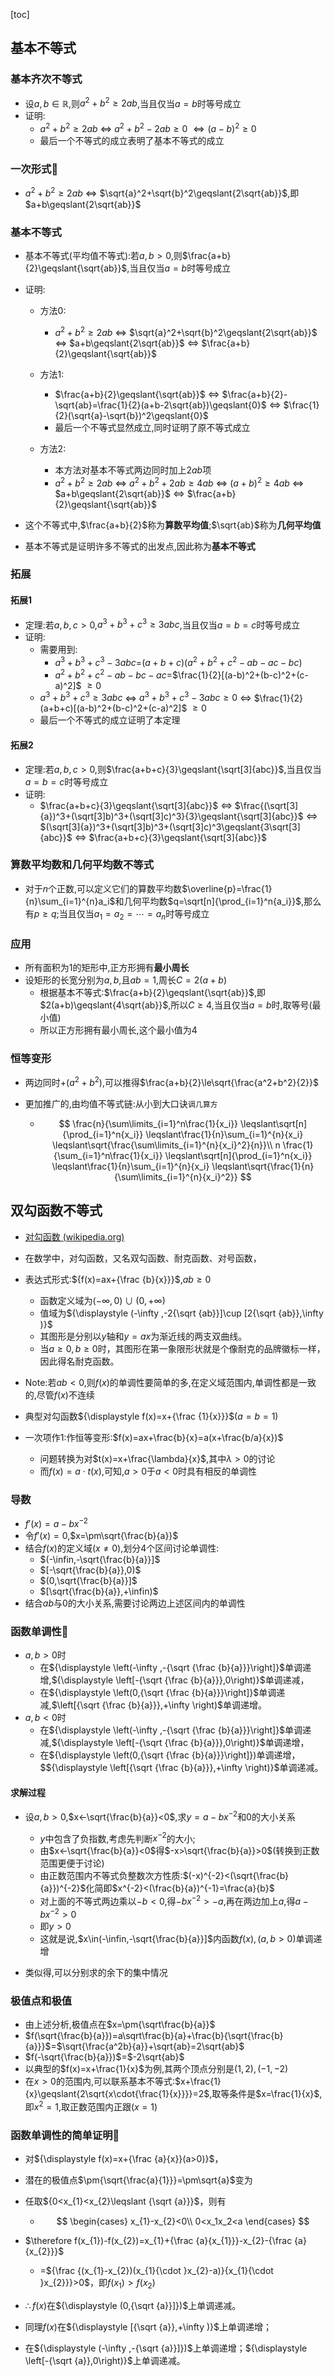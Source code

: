 [toc]

## 基本不等式

### 基本齐次不等式

- 设$a,b\in\mathbb{R}$,则$a^2+b^2\geqslant{2ab}$,当且仅当$a=b$时等号成立
- 证明:
  - $a^2+b^2\geqslant{2ab}$ $\Leftrightarrow$ ${a^2+b^2-2ab\geqslant{0}}$ $\Leftrightarrow{(a-b)^2\geqslant{0}}$
  - 最后一个不等式的成立表明了基本不等式的成立

### 一次形式👺

- $a^2+b^2\geqslant{2ab}$ $\Leftrightarrow$ $\sqrt{a}^2+\sqrt{b}^2\geqslant{2\sqrt{ab}}$,即$a+b\geqslant{2\sqrt{ab}}$

### 基本不等式

- 基本不等式(平均值不等式):若$a,b>0$,则$\frac{a+b}{2}\geqslant{\sqrt{ab}}$,当且仅当$a=b$时等号成立

- 证明:

  - 方法0:
    - $a^2+b^2\geqslant{2ab}$ $\Leftrightarrow$ $\sqrt{a}^2+\sqrt{b}^2\geqslant{2\sqrt{ab}}$ $\Leftrightarrow$ $a+b\geqslant{2\sqrt{ab}}$ $\Leftrightarrow$ $\frac{a+b}{2}\geqslant{\sqrt{ab}}$
    
  - 方法1:
    - $\frac{a+b}{2}\geqslant{\sqrt{ab}}$ $\Leftrightarrow$ $\frac{a+b}{2}-\sqrt{ab}=\frac{1}{2}(a+b-2\sqrt{ab})\geqslant{0}$ $\Leftrightarrow$ $\frac{1}{2}(\sqrt{a}-\sqrt{b})^2\geqslant{0}$
    - 最后一个不等式显然成立,同时证明了原不等式成立

  - 方法2:
    - 本方法对基本不等式两边同时加上$2ab$项
    - $a^2+b^2\geqslant 2ab$ $\Leftrightarrow$ $a^2+b^2+2ab\geqslant{4ab}$ $\Leftrightarrow$ $(a+b)^2\geqslant{4ab}$ $\Leftrightarrow$ $a+b\geqslant{2\sqrt{ab}}$ $\Leftrightarrow$ $\frac{a+b}{2}\geqslant{\sqrt{ab}}$

- 这个不等式中,$\frac{a+b}{2}$称为**算数平均值**;$\sqrt{ab}$称为**几何平均值**

- 基本不等式是证明许多不等式的出发点,因此称为**基本不等式**

### 拓展

#### 拓展1

- 定理:若$a,b,c>0$,$a^3+b^3+c^3\geqslant{3abc}$,当且仅当$a=b=c$时等号成立
- 证明:
  - 需要用到:
    - $a^3+b^3+c^3-3abc$=$(a+b+c)(a^2+b^2+c^2-ab-ac-bc)$
    - $a^2+b^2+c^2-ab-bc-ac$=$\frac{1}{2}[(a-b)^2+(b-c)^2+(c-a)^2]$ $\geqslant{0}$
  - $a^3+b^3+c^3\geqslant{3abc}$ $\Leftrightarrow$ $a^3+b^3+c^3-{3abc}\geqslant{0}$ $\Leftrightarrow$ $\frac{1}{2}(a+b+c)[(a-b)^2+(b-c)^2+(c-a)^2]$ $\geqslant{0}$
  - 最后一个不等式的成立证明了本定理

#### 拓展2

- 定理:若$a,b,c>0$,则$\frac{a+b+c}{3}\geqslant{\sqrt[3]{abc}}$,当且仅当$a=b=c$时等号成立
- 证明:
  - $\frac{a+b+c}{3}\geqslant{\sqrt[3]{abc}}$ $\Leftrightarrow$ $\frac{(\sqrt[3]{a})^3+(\sqrt[3]b)^3+(\sqrt[3]c)^3}{3}\geqslant{\sqrt[3]{abc}}$ $\Leftrightarrow$ $(\sqrt[3]{a})^3+(\sqrt[3]b)^3+(\sqrt[3]c)^3\geqslant{3\sqrt[3]{abc}}$ $\Leftrightarrow$ $\frac{a+b+c}{3}\geqslant{\sqrt[3]{abc}}$

### 算数平均数和几何平均数不等式

- 对于$n$个正数,可以定义它们的算数平均数$\overline{p}=\frac{1}{n}\sum_{i=1}^{n}a_i$和几何平均数$q=\sqrt[n]{\prod_{i=1}^n{a_i}}$,那么有$p\geqslant{q}$;当且仅当$a_1=a_2=\cdots=a_n$时等号成立



### 应用

- 所有面积为1的矩形中,正方形拥有**最小周长**
- 设矩形的长宽分别为$a,b$,且$ab=1$,周长$C=2(a+b)$
  - 根据基本不等式:$\frac{a+b}{2}\geqslant{\sqrt{ab}}$,即$2(a+b)\geqslant{4\sqrt{ab}}$,所以$C\geqslant{4}$,当且仅当$a=b$时,取等号(最小值)
  - 所以正方形拥有最小周长,这个最小值为4

### 恒等变形

- 两边同时$+(a^2+b^2)$,可以推得$\frac{a+b}{2}\le\sqrt{\frac{a^2+b^2}{2}}$

- 更加推广的,由均值不等式链:从小到大口诀`调几算方`

  - $$
    \frac{n}{\sum\limits_{i=1}^n\frac{1}{x_i}}
    \leqslant\sqrt[n]{\prod_{i=1}^n{x_i}}
    \leqslant\frac{1}{n}\sum_{i=1}^{n}{x_i}
    \leqslant\sqrt{\frac{\sum\limits_{i=1}^{n}{x_i}^2}{n}}\\
    n \frac{1}{\sum_{i=1}^n\frac{1}{x_i}}
    \leqslant\sqrt[n]{\prod_{i=1}^n{x_i}}
    \leqslant\frac{1}{n}\sum_{i=1}^{n}{x_i}
    \leqslant\sqrt{\frac{1}{n}{\sum\limits_{i=1}^{n}{x_i}^2}}
    $$


## 双勾函数不等式

- [对勾函数  (wikipedia.org)](https://zh.wikipedia.org/zh-sg/對勾函数)
- 在数学中，对勾函数，又名双勾函数、耐克函数、对号函数，
- 表达式形式:${f(x)=ax+{\frac {b}{x}}}$,${ab\geqslant 0}$
  - 函数定义域为$(-\infty,0)\cup(0,+\infty)$
  - 值域为${\displaystyle (-\infty ,-2{\sqrt {ab}}]\cup [2{\sqrt {ab}},\infty )}$
  - 其图形是分别以$y$轴和${\displaystyle y=ax}$为渐近线的两支双曲线。
  - 当${\displaystyle a\geq 0,b\geq 0}$时，其图形在第一象限形状就是个像耐克的品牌徽标一样，因此得名耐克函数。

- Note:若$ab<0$,则$f(x)$的单调性要简单的多,在定义域范围内,单调性都是一致的,尽管$f(x)$不连续
- 典型对勾函数${\displaystyle f(x)=x+{\frac {1}{x}}}$($a=b=1$)
- 一次项作1:作恒等变形:$f(x)=ax+\frac{b}{x}=a(x+\frac{b/a}{x})$
  - 问题转换为对$t(x)=x+\frac{\lambda}{x}$,其中$\lambda>0$的讨论
  - 而$f(x)=a\cdot t(x)$,可知,$a>0$于$a<0$时具有相反的单调性

### 导数

- $f'(x)=a-bx^{-2}$
- 令$f'(x)=0$,$x=\pm\sqrt{\frac{b}{a}}$
- 结合$f(x)$的定义域$(x\neq0)$,划分4个区间讨论单调性:
  - $(-\infin,-\sqrt{\frac{b}{a}}]$
  - $[-\sqrt{\frac{b}{a}},0)$
  - $(0,\sqrt{\frac{b}{a}}]$
  - $[\sqrt{\frac{b}{a}},+\infin)$
- 结合$ab$与0的大小关系,需要讨论两边上述区间内的单调性

### 函数单调性🎈

- $a,b>0$时
  - 在${\displaystyle \left(-\infty ,-{\sqrt {\frac {b}{a}}}\right]}$单调递增,${\displaystyle \left[-{\sqrt {\frac {b}{a}}},0\right)}$单调递减，
  - 在${\displaystyle \left(0,{\sqrt {\frac {b}{a}}}\right]}$单调递减,$\left[{\sqrt {\frac {b}{a}}},+\infty \right)$单调递增。
- $a,b<0$时
  - 在${\displaystyle \left(-\infty ,-{\sqrt {\frac {b}{a}}}\right]}$单调递减,${\displaystyle \left[-{\sqrt {\frac {b}{a}}},0\right)}$单调递增，
  - 在${\displaystyle \left(0,{\sqrt {\frac {b}{a}}}\right]})单调递增，$${\displaystyle \left[{\sqrt {\frac {b}{a}}},+\infty \right)}$单调递减。

#### 求解过程

- 设$a,b>0$,$x<-\sqrt{\frac{b}{a}}<0$,求$y=a-bx^{-2}$和0的大小关系
  - $y$中包含了负指数,考虑先判断$x^{-2}$的大小;
  - 由$x<-\sqrt{\frac{b}{a}}<0$得$-x>\sqrt{\frac{b}{a}}>0$(转换到正数范围更便于讨论)
  - 由正数范围内不等式负整数次方性质:$(-x)^{-2}<(\sqrt{\frac{b}{a}})^{-2}$化简即$x^{-2}<(\frac{b}{a})^{-1}=\frac{a}{b}$
  - 对上面的不等式两边乘以$-b<0$,得$-bx^{-2}>-a$,再在两边加上$a$,得$a-bx^{-2}>0$
  - 即$y>0$
  - 这就是说,$x\in(-\infin,-\sqrt{\frac{b}{a}}]$内函数$f(x),(a,b>0)$单调递增

- 类似得,可以分别求的余下的集中情况

### 极值点和极值

- 由上述分析,极值点在$x=\pm{\sqrt\frac{b}{a}}$
- $f(\sqrt{\frac{b}{a}})=a\sqrt\frac{b}{a}+\frac{b}{\sqrt{\frac{b}{a}}}$=$\sqrt{\frac{a^2b}{a}}+\sqrt{ab}=2\sqrt{ab}$
- $f(-\sqrt{\frac{b}{a}})$=$-2\sqrt{ab}$
- 以典型的$f(x)=x+\frac{1}{x}$为例,其两个顶点分别是$(1,2),(-1,-2)$
- 在$x>0$的范围内,可以联系基本不等式:$x+\frac{1}{x}\geqslant{2\sqrt{x\cdot{\frac{1}{x}}}}=2$,取等条件是$x=\frac{1}{x}$,即$x^2=1$,取正数范围内正跟($x=1$)

### 函数单调性的简单证明🎈

- 对${\displaystyle f(x)=x+{\frac {a}{x}}(a>0)}$，

- 潜在的极值点$\pm{\sqrt{\frac{a}{1}}}=\pm\sqrt{a}$变为

- 任取${0<x_{1}<x_{2}\leqslant {\sqrt {a}}}$，则有

  - $$
    \begin{cases}
        x_{1}-x_{2}<0\\
        0<x_1x_2<a
    \end{cases}
    $$

- $\therefore f(x_{1})-f(x_{2})=x_{1}+{\frac {a}{x_{1}}}-x_{2}-{\frac {a}{x_{2}}}$
  - =${\frac {(x_{1}-x_{2})(x_{1}{\cdot }x_{2}-a)}{x_{1}{\cdot }x_{2}}}>0$，即${\displaystyle f(x_{1})>f(x_{2})}$
- ${\displaystyle \therefore f(x)}$在${\displaystyle (0,{\sqrt {a}}]})$上单调递减。
- 同理$f(x)$在${\displaystyle [{\sqrt {a}},+\infty )}$上单调递增；
- 在${\displaystyle (-\infty ,-{\sqrt {a}}]})$上单调递增；${\displaystyle \left[-{\sqrt {a}},0\right)}$上单调递减。



